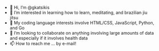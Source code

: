 - 👋 Hi, I’m @gkatsikis
- 👀 I’m interested in learning how to learn, meditating, and brazilian jiu jitsu
- 🌱 My coding language interests involve HTML/CSS, JavaScript, Python, and Go
- 💞️ I’m looking to collaborate on anything involving large amounts of data and especially if it involves health data
- 📫 How to reach me ... by e-mail!

<!---
gkatsikis/gkatsikis is a ✨ special ✨ repository because its `README.md` (this file) appears on your GitHub profile.
You can click the Preview link to take a look at your changes.
--->
